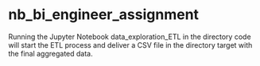 # nb_bi_engineer_assignment

Running the Jupyter Notebook data_exploration_ETL in the directory code will start the ETL process and deliver a CSV file in the directory target with the final aggregated data.
